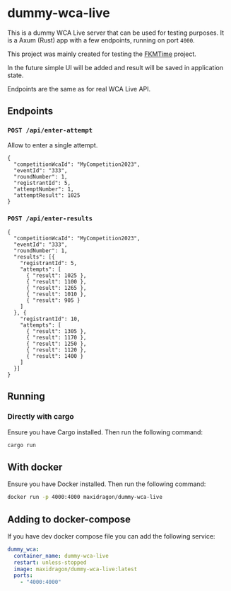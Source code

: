 # dummy-wca-live

This is a dummy WCA Live server that can be used for testing purposes. It is a Axum (Rust) app with a few endpoints, running on port `4000`.

This project was mainly created for testing the [FKMTime](https://github.com/FKMTime/FKMTime) project.

In the future simple UI will be added and result will be saved in application state.

Endpoints are the same as for real WCA Live API.

## Endpoints

### `POST /api/enter-attempt`

Allow to enter a single attempt.

```
{
  "competitionWcaId": "MyCompetition2023",
  "eventId": "333",
  "roundNumber": 1,
  "registrantId": 5,
  "attemptNumber": 1,
  "attemptResult": 1025
}
```

### `POST /api/enter-results`

```
{
  "competitionWcaId": "MyCompetition2023",
  "eventId": "333",
  "roundNumber": 1,
  "results": [{
    "registrantId": 5,
    "attempts": [
      { "result": 1025 },
      { "result": 1100 },
      { "result": 1265 },
      { "result": 1010 },
      { "result": 905 }
    ]
  }, {
    "registrantId": 10,
    "attempts": [
      { "result": 1305 },
      { "result": 1170 },
      { "result": 1250 },
      { "result": 1120 },
      { "result": 1400 }
    ]
  }]
}
```

## Running

### Directly with cargo

Ensure you have Cargo installed. Then run the following command:

```bash
cargo run
```

## With docker

Ensure you have Docker installed. Then run the following command:

```bash
docker run -p 4000:4000 maxidragon/dummy-wca-live
```

## Adding to docker-compose

If you have dev docker compose file you can add the following service:

```yaml
dummy_wca:
  container_name: dummy-wca-live
  restart: unless-stopped
  image: maxidragon/dummy-wca-live:latest
  ports:
    - "4000:4000"
```